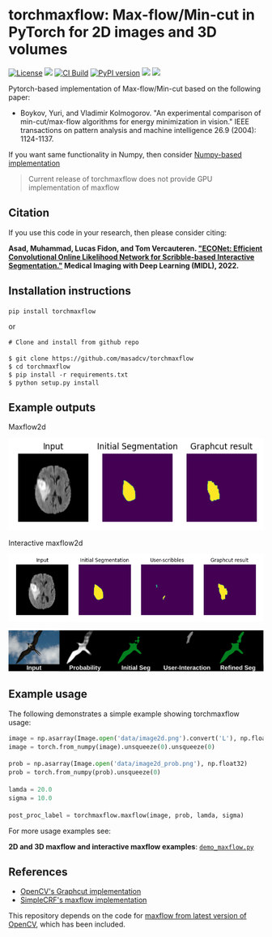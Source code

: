 # torchmaxflow: Max-flow/Min-cut in PyTorch for 2D images and 3D volumes
[![License](https://img.shields.io/badge/License-BSD_3--Clause-blue.svg)](https://opensource.org/licenses/BSD-3-Clause)
<img src="https://img.shields.io/pypi/dm/torchmaxflow.svg?label=PyPI%20downloads&logo=python&logoColor=green"/>
[![CI Build](https://github.com/masadcv/torchmaxflow/actions/workflows/build.yml/badge.svg)](https://github.com/masadcv/torchmaxflow/actions/workflows/build.yml)
[![PyPI version](https://badge.fury.io/py/torchmaxflow.svg)](https://badge.fury.io/py/torchmaxflow)
<img src="https://img.shields.io/badge/Python-3.6%20|%203.7%20|%203.8%20|%203.9-3776ab.svg"/>
<img src="https://img.shields.io/badge/PyTorch-%3E%3D%201.10-brightgreen.svg"/>

Pytorch-based implementation of Max-flow/Min-cut based on the following paper:

- Boykov, Yuri, and Vladimir Kolmogorov. "An experimental comparison of min-cut/max-flow algorithms for energy minimization in vision." IEEE transactions on pattern analysis and machine intelligence 26.9 (2004): 1124-1137.

If you want same functionality in Numpy, then consider [Numpy-based implementation](https://github.com/masadcv/numpymaxflow)

> Current release of torchmaxflow does not provide GPU implementation of maxflow

## Citation
If you use this code in your research, then please consider citing:

 **Asad, Muhammad, Lucas Fidon, and Tom Vercauteren. ["ECONet: Efficient Convolutional Online Likelihood Network for Scribble-based Interactive Segmentation."](https://openreview.net/pdf?id=9xtE2AgD_Cc) Medical Imaging with Deep Learning (MIDL), 2022.**

## Installation instructions
`pip install torchmaxflow`

or 


```
# Clone and install from github repo

$ git clone https://github.com/masadcv/torchmaxflow
$ cd torchmaxflow
$ pip install -r requirements.txt
$ python setup.py install
```

## Example outputs
Maxflow2d

![./figures/torchmaxflow_maxflow2d.png](https://raw.githubusercontent.com/masadcv/torchmaxflow/main/figures/torchmaxflow_maxflow2d.png)

Interactive maxflow2d

![./figures/torchmaxflow_intmaxflow2d.png](https://raw.githubusercontent.com/masadcv/torchmaxflow/main/figures/torchmaxflow_intmaxflow2d.png)


![figures/figure_torchmaxflow.png](https://raw.githubusercontent.com/masadcv/torchmaxflow/main/figures/figure_torchmaxflow.png)


## Example usage

The following demonstrates a simple example showing torchmaxflow usage:
```python
image = np.asarray(Image.open('data/image2d.png').convert('L'), np.float32)
image = torch.from_numpy(image).unsqueeze(0).unsqueeze(0)

prob = np.asarray(Image.open('data/image2d_prob.png'), np.float32)
prob = torch.from_numpy(prob).unsqueeze(0)

lamda = 20.0
sigma = 10.0

post_proc_label = torchmaxflow.maxflow(image, prob, lamda, sigma)
```

For more usage examples see: 

**2D and 3D maxflow and interactive maxflow examples**: [`demo_maxflow.py`](https://raw.githubusercontent.com/masadcv/torchmaxflow/main/demo_maxflow.py) 
 
## References
- [OpenCV's Graphcut implementation](https://github.com/opencv/opencv/blob/4.x/modules/imgproc/include/opencv2/imgproc/detail/gcgraph.hpp)
- [SimpleCRF's maxflow implementation](https://github.com/HiLab-git/SimpleCRF)

This repository depends on the code for [maxflow from latest version of OpenCV](https://github.com/opencv/opencv/blob/4.x/modules/imgproc/include/opencv2/imgproc/detail/gcgraph.hpp), which has been included.

<!-- BibTeX:
```
@inproceedings{
asad2022econet,
title={{ECON}et: Efficient Convolutional Online Likelihood Network for Scribble-based Interactive Segmentation},
author={Muhammad Asad and Lucas Fidon and Tom Vercauteren},
booktitle={Medical Imaging with Deep Learning},
year={2022},
url={https://openreview.net/forum?id=9xtE2AgD_Cc}
}
``` -->
